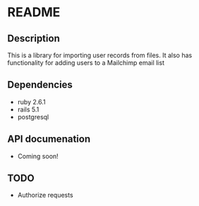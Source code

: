 # README
## Description
This is a library for importing user records from files. It also has functionality for adding users to a Mailchimp email list

## Dependencies
- ruby 2.6.1
- rails 5.1
- postgresql

## API documenation
- Coming soon!

## TODO
- Authorize requests
